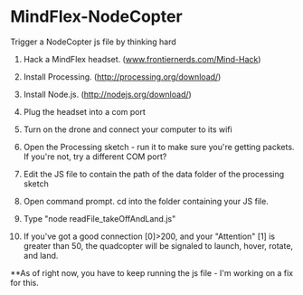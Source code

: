 MindFlex-NodeCopter
===================

Trigger a NodeCopter js file by thinking hard

1) Hack a MindFlex headset.  (www.frontiernerds.com/Mind-Hack)

2) Install Processing.       (http://processing.org/download/)

3) Install Node.js.          (http://nodejs.org/download/) 

4) Plug the headset into a com port

5) Turn on the drone and connect your computer to its wifi

6) Open the Processing sketch - run it to make sure you're getting packets. If you're not, try a different COM port?

7) Edit the JS file to contain the path of the data folder of the processing sketch

8) Open command prompt. cd into the folder containing your JS file.

9) Type "node readFile_takeOffAndLand.js"

10) If you've got a good connection [0]>200, and your "Attention" [1] is greater than 50, the quadcopter
    will be signaled to launch, hover, rotate, and land.
    

**As of right now, you have to keep running the js file - I'm working on a fix for this.
